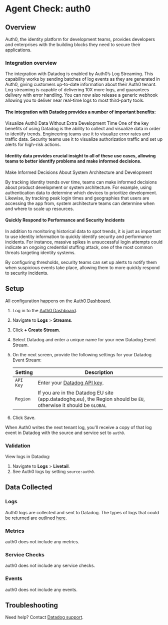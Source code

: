 # Agent Check: auth0

## Overview

Auth0, the identity platform for development teams, provides developers and enterprises with the building blocks they need to secure their applications.


### Integration overview

The integration with Datadog is enabled by Auth0’s Log Streaming. This capability works by sending batches of log events as they are generated in Auth0, giving customers up-to-date information about their Auth0 tenant. Log streaming is capable of delivering 10X more logs, and guarantees delivery with error handling. You can now also release a generic webhook allowing you to deliver near real-time logs to most third-party tools.


#### The integration with Datadog provides a number of important benefits:

Visualize Auth0 Data Without Extra Development Time
One of the key benefits of using Datadog is the ability to collect and visualize data in order to identify trends. Engineering teams use it to visualize error rates and traffic data. Security teams use it to visualize authorization traffic and set up alerts for high-risk actions.


#### Identity data provides crucial insight to all of these use cases, allowing teams to better identify problems and make informed decisions.

Make Informed Decisions About System Architecture and Development

By tracking identity trends over time, teams can make informed decisions about product development or system architecture. For example, using authentication data to determine which devices to prioritize development. Likewise, by tracking peak login times and geographies that users are accessing the app from, system architecture teams can determine when and where to scale up resources.


####  Quickly Respond to Performance and Security Incidents

In addition to monitoring historical data to spot trends, it is just as important to use identity information to quickly identify security and performance incidents. For instance, massive spikes in unsuccessful login attempts could indicate an ongoing credential stuffing attack, one of the most common threats targeting identity systems.

By configuring thresholds, security teams can set up alerts to notify them when suspicious events take place, allowing them to more quickly respond to security incidents.



## Setup

All configuration happens on the [Auth0 Dashboard][2]. 

1. Log in to the [Auth0 Dashboard][2].
2. Navigate to **Logs** > **Streams**.
3. Click **+ Create Stream**.
4. Select Datadog and enter a unique name for your new Datadog Event Stream.
5. On the next screen, provide the following settings for your Datadog Event Stream:


    | Setting     	   | Description                                                |
    | ---------------- | ---------------------------------------------------------- |
    | `API Key`        | Enter your [Datadog API key][4]. 							|
    | `Region` 		   | If you are in the Datadog EU site (app.datadoghq.eu), the Region should be `EU`, otherwise it should be `GLOBAL`   |

	
6. Click Save.

When Auth0 writes the next tenant log, you'll receive a copy of that log event in Datadog with the source and service set to `auth0`.

### Validation

View logs in Datadog:

1. Navigate to **Logs** > **Livetail**.
2. See Auth0 logs by setting `source:auth0`.

## Data Collected

### Logs
Auth0 logs are collected and sent to Datadog. The types of logs that could be returned are outlined [here][5].

### Metrics

auth0 does not include any metrics.

### Service Checks

auth0 does not include any service checks.

### Events

auth0 does not include any events.

## Troubleshooting

Need help? Contact [Datadog support][1].

[1]: https://docs.datadoghq.com/help/
[2]: https://manage.auth0.com
[4]: https://app.datadoghq.com/account/settings#api
[5]: https://auth0.com/docs/logs/references/log-event-type-codes
